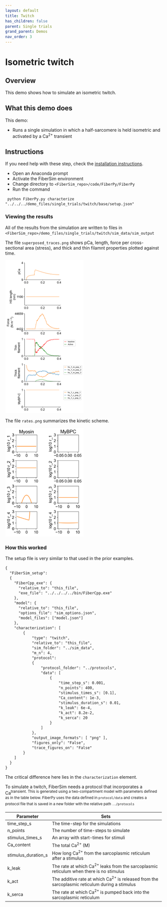 ```yaml
---
layout: default
title: Twitch
has_children: false
parent: Single trials
grand_parent: Demos
nav_order: 3
---
```


# Isometric twitch

## Overview

This demo shows how to simulate an isometric twitch.

## What this demo does

This demo:

+ Runs a single simulation in which a half-sarcomere is held isometric and activated by a Ca<sup>2+</sup> transient

## Instructions

If you need help with these step, check the [installation instructions](../../../installation/installation.html).

+ Open an Anaconda prompt
+ Activate the FiberSim environment
+ Change directory to `<FiberSim_repo>/code/FiberPy/FiberPy`
+ Run the command
```
 python FiberPy.py characterize "../../../demo_files/single_trials/twitch/base/setup.json"
 ```

### Viewing the results

All of the results from the simulation are written to files in `<FiberSim_repo>/demo_files/single_trials/twitch/sim_data/sim_output`

The file `superposed_traces.png` shows pCa, length, force per cross-sectional area (stress), and thick and thin filamnt properties plotted against time.

<img src="images/superposed_traces.png" width="50%">

The file `rates.png` summarizes the kinetic scheme.

<img src="images/rates.png" width="50%">

### How this worked

The setup file is very similar to that used in the prior examples.

```text
{
  "FiberSim_setup":
  {
    "FiberCpp_exe": {
      "relative_to": "this_file",
      "exe_file": "../../../../bin/FiberCpp.exe"
    },
    "model": {
      "relative_to": "this_file",
      "options_file": "sim_options.json",
      "model_files": ["model.json"]
    },
    "characterization": [
        {
            "type": "twitch",
            "relative_to": "this_file",
            "sim_folder": "../sim_data",
            "m_n": 4,
            "protocol":
            {
                "protocol_folder": "../protocols",
                "data": [
                    {
                        "time_step_s": 0.001,
                        "n_points": 400,
                        "stimulus_times_s": [0.1],
                        "Ca_content": 1e-3,
                        "stimulus_duration_s": 0.01,
                        "k_leak": 6e-4,
                        "k_act": 8.2e-2,
                        "k_serca": 20
                    }
                ]
            },
            "output_image_formats": [ "png" ],
            "figures_only": "False",
            "trace_figures_on": "False"
        }
    ]
  }
}
```

The critical difference here lies in the `characterization` element.

To simulate a twitch, FiberSim needs a protocol that incorporates a Ca<sup>transient. This is generated using a two-compartment model with parameters defined as in the table below. FiberPy uses the data defined in `protocol/data` and creates a protocol file that is saved in a new folder with the relative path `../protocols`


| Parameter | Sets |
| ----| ---------|
|time_step_s | The time-step for the simulations |
|n_points | The number of time-steps to simulate |
|stimulus_times_s | An array with start-times for stimuli |
|Ca_content | The total Ca<sup>2+</sup> (M) |
|stimulus_duration_s | How long Ca<sup>2+</sup> from the sarcoplasmic reticulum after a stimulus |
|k_leak | The rate at which Ca<sup>2+</sup> leaks from the sarcoplasmic reticulum when there is no stimulus |
|k_act | The additive rate at which Ca<sup>2+</sup> is released from the sarcoplasmic reticulum during a stimulus |
|k_serca | The rate at which Ca<sup>2+</sup> is pumped back into the sarcoplasmic reticulum |
